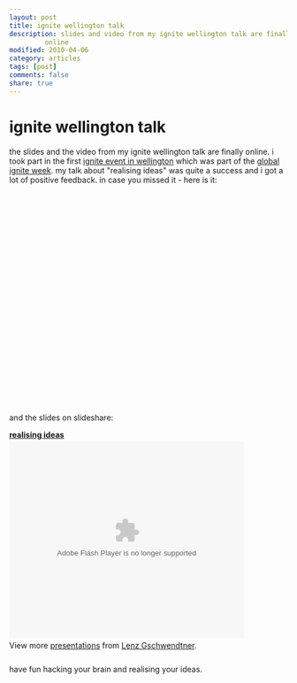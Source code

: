 ```yaml
---
layout: post
title: ignite wellington talk
description: slides and video from my ignite wellington talk are finally
         online
modified: 2010-04-06
category: articles
tags: [post]
comments: false
share: true
---
```


ignite wellington talk
======================

the slides and the video from my ignite wellington talk are finally
online.  i took part in the first [ignite event in wellington][1] which
was part of the [global ignite week][2]. my talk about "realising ideas"
was quite a success and i got a lot of positive feedback. in case you
missed it - here is it:

<object width="640" height="385"><param name="movie"
value="http://www.youtube.com/v/MkUZ0yW6rFA&hl=en_GB&fs=1&"></param><param
name="allowFullScreen" value="true"></param><param
name="allowscriptaccess" value="always"></param><embed
src="http://www.youtube.com/v/MkUZ0yW6rFA&hl=en_GB&fs=1&"
type="application/x-shockwave-flash" allowscriptaccess="always"
allowfullscreen="true" width="640" height="385"></embed></object>

and the slides on slideshare:

<div style="width:425px" id="__ss_3319656"><strong
style="display:block;margin:12px 0 4px"><a
href="http://www.slideshare.net/norbu09/realising-ideas"
title="realising ideas">realising ideas</a></strong><object width="425"
height="355"><param name="movie"
value="http://static.slidesharecdn.com/swf/ssplayer2.swf?doc=ignite1-3-lenzgschwendtner-100302145154-phpapp02&stripped_title=realising-ideas"
/><param name="allowFullScreen" value="true"/><param
name="allowScriptAccess" value="always"/><embed
src="http://static.slidesharecdn.com/swf/ssplayer2.swf?doc=ignite1-3-lenzgschwendtner-100302145154-phpapp02&stripped_title=realising-ideas"
type="application/x-shockwave-flash" allowscriptaccess="always"
allowfullscreen="true" width="425" height="355"></embed></object><div
style="padding:5px 0 12px">View more <a
href="http://www.slideshare.net/">presentations</a> from <a
href="http://www.slideshare.net/norbu09">Lenz
Gschwendtner</a>.</div></div>

have fun hacking your brain and realising your ideas.

[1]: http://www.ignitewellington.co.nz/
[2]: http://radar.oreilly.com/2010/02/global-ignite-week-starts-mond.html
